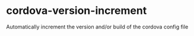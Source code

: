 # cordova-version-increment
Automatically increment the version and/or build of the cordova config file
